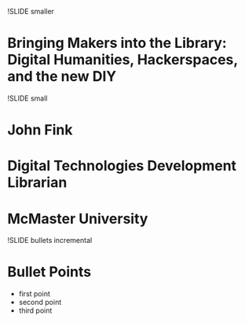 !SLIDE smaller
# Bringing Makers into the Library: Digital Humanities, Hackerspaces, and the new DIY #

!SLIDE small
# John Fink #
# Digital Technologies Development Librarian #
# McMaster University #

!SLIDE bullets incremental
# Bullet Points #

* first point
* second point
* third point
